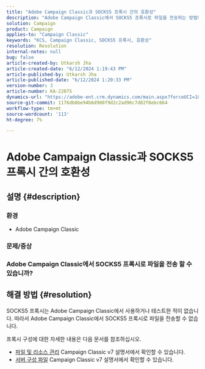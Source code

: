 ```yaml
---
title: "Adobe Campaign Classic과 SOCKS5 프록시 간의 호환성"
description: "Adobe Campaign Classic에서 SOCKS5 프록시로 파일을 전송하는 방법에 대해 알아봅니다."
solution: Campaign
product: Campaign
applies-to: "Campaign Classic"
keywords: "KCS, Campaign Classic, SOCKS5 프록시, 호환성"
resolution: Resolution
internal-notes: null
bug: false
article-created-by: Utkarsh Jha
article-created-date: "6/12/2024 1:19:43 PM"
article-published-by: Utkarsh Jha
article-published-date: "6/12/2024 1:20:33 PM"
version-number: 3
article-number: KA-22075
dynamics-url: "https://adobe-ent.crm.dynamics.com/main.aspx?forceUCI=1&pagetype=entityrecord&etn=knowledgearticle&id=1630466c-be28-ef11-840a-00224808decd"
source-git-commit: 1176db0be94b6d980f9d2c2ad96c7d82f8ebc664
workflow-type: tm+mt
source-wordcount: '113'
ht-degree: 7%

---
```


# Adobe Campaign Classic과 SOCKS5 프록시 간의 호환성

## 설명 {#description}


### <b>환경</b>

- Adobe Campaign Classic


### <b>문제/증상</b>

### Adobe Campaign Classic에서 SOCKS5 프록시로 파일을 전송 할 수 있습니까?


## 해결 방법 {#resolution}


SOCKS5 프록시는 Adobe Campaign Classic에서 사용하거나 테스트한 적이 없습니다. 따라서 Adobe Campaign Classic에서 SOCKS5 프록시로 파일을 전송할 수 없습니다.

프록시 구성에 대한 자세한 내용은 다음 문서를 참조하십시오.

- [파일 및 리소스 관리](https://experienceleague.adobe.com/docs/campaign-classic/using/installing-campaign-classic/additional-configurations/file-res-management.html) Campaign Classic v7 설명서에서 확인할 수 있습니다.
- [서버 구성 파일](https://experienceleague.adobe.com/docs/campaign-classic/using/installing-campaign-classic/appendices/the-server-configuration-file.html) Campaign Classic v7 설명서에서 확인할 수 있습니다.

